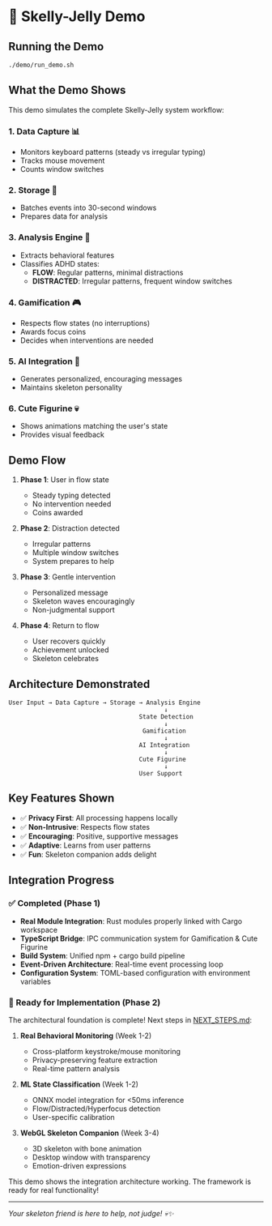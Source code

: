 # 🦴 Skelly-Jelly Demo

## Running the Demo

```bash
./demo/run_demo.sh
```

## What the Demo Shows

This demo simulates the complete Skelly-Jelly system workflow:

### 1. **Data Capture** 📊
- Monitors keyboard patterns (steady vs irregular typing)
- Tracks mouse movement
- Counts window switches

### 2. **Storage** 💾
- Batches events into 30-second windows
- Prepares data for analysis

### 3. **Analysis Engine** 🧠
- Extracts behavioral features
- Classifies ADHD states:
  - **FLOW**: Regular patterns, minimal distractions
  - **DISTRACTED**: Irregular patterns, frequent window switches

### 4. **Gamification** 🎮
- Respects flow states (no interruptions)
- Awards focus coins
- Decides when interventions are needed

### 5. **AI Integration** 🤖
- Generates personalized, encouraging messages
- Maintains skeleton personality

### 6. **Cute Figurine** 💀
- Shows animations matching the user's state
- Provides visual feedback

## Demo Flow

1. **Phase 1**: User in flow state
   - Steady typing detected
   - No intervention needed
   - Coins awarded

2. **Phase 2**: Distraction detected
   - Irregular patterns
   - Multiple window switches
   - System prepares to help

3. **Phase 3**: Gentle intervention
   - Personalized message
   - Skeleton waves encouragingly
   - Non-judgmental support

4. **Phase 4**: Return to flow
   - User recovers quickly
   - Achievement unlocked
   - Skeleton celebrates

## Architecture Demonstrated

```
User Input → Data Capture → Storage → Analysis Engine
                                           ↓
                                    State Detection
                                           ↓
                                     Gamification
                                           ↓
                                    AI Integration
                                           ↓
                                    Cute Figurine
                                           ↓
                                    User Support
```

## Key Features Shown

- ✅ **Privacy First**: All processing happens locally
- ✅ **Non-Intrusive**: Respects flow states
- ✅ **Encouraging**: Positive, supportive messages
- ✅ **Adaptive**: Learns from user patterns
- ✅ **Fun**: Skeleton companion adds delight

## Integration Progress

### ✅ Completed (Phase 1)
- **Real Module Integration**: Rust modules properly linked with Cargo workspace
- **TypeScript Bridge**: IPC communication system for Gamification & Cute Figurine
- **Build System**: Unified npm + cargo build pipeline
- **Event-Driven Architecture**: Real-time event processing loop
- **Configuration System**: TOML-based configuration with environment variables

### 🚧 Ready for Implementation (Phase 2)
The architectural foundation is complete! Next steps in [NEXT_STEPS.md](./NEXT_STEPS.md):

1. **Real Behavioral Monitoring** (Week 1-2)
   - Cross-platform keystroke/mouse monitoring
   - Privacy-preserving feature extraction
   - Real-time pattern analysis

2. **ML State Classification** (Week 1-2) 
   - ONNX model integration for <50ms inference
   - Flow/Distracted/Hyperfocus detection
   - User-specific calibration

3. **WebGL Skeleton Companion** (Week 3-4)
   - 3D skeleton with bone animation
   - Desktop window with transparency
   - Emotion-driven expressions

This demo shows the integration architecture working. The framework is ready for real functionality!

---

*Your skeleton friend is here to help, not judge! 💀✨*